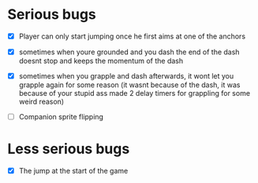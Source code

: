 # Serious bugs
- [x] Player can only start jumping once he first aims at one of the anchors
- [x] sometimes when youre grounded and you dash the end of the dash doesnt stop and keeps the momentum of the dash
- [x] sometimes when you grapple and dash afterwards, it wont let you grapple again for some reason (it wasnt because of the dash, it was because of your stupid ass made 2 delay timers for grappling for some weird reason)
- [ ] Companion sprite flipping


# Less serious bugs
- [x] The jump at the start of the game